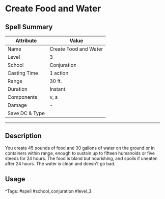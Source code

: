 # Create Food and Water

## Spell Summary

| Attribute        | Value                  |
|------------------|------------------------|
| Name             | Create Food and Water                 |
| Level            | 3                |
| School           | Conjuration          |
| Casting Time     | 1 action              |
| Range            | 30 ft.            |
| Duration         | Instant             |
| Components       | v, s             |
| Damage           | -               |
| Save DC & Type   |              |

---

## Description

You create 45 pounds of food and 30 gallons of water on the ground or in containers within range, enough to sustain up to fifteen humanoids or five steeds for 24 hours. The food is bland but nourishing, and spoils if uneaten after 24 hours. The water is clean and doesn't go bad.

## Usage


^Tags: #spell #school_conjuration #level_3